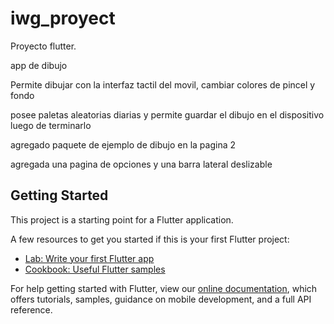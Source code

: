 # iwg_proyect

Proyecto flutter.

app de dibujo

Permite dibujar con la interfaz tactil del movil, cambiar colores de pincel y fondo

posee paletas aleatorias diarias y permite guardar el dibujo en el dispositivo luego de terminarlo

agregado paquete de ejemplo de dibujo en la pagina 2

agregada una pagina de opciones y una barra lateral deslizable 


## Getting Started

This project is a starting point for a Flutter application.

A few resources to get you started if this is your first Flutter project:

- [Lab: Write your first Flutter app](https://flutter.dev/docs/get-started/codelab)
- [Cookbook: Useful Flutter samples](https://flutter.dev/docs/cookbook)

For help getting started with Flutter, view our
[online documentation](https://flutter.dev/docs), which offers tutorials,
samples, guidance on mobile development, and a full API reference.
